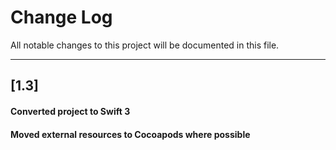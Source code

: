 # Change Log
All notable changes to this project will be documented in this file.

--- 

## [1.3]

#### Converted project to Swift 3
#### Moved external resources to Cocoapods where possible